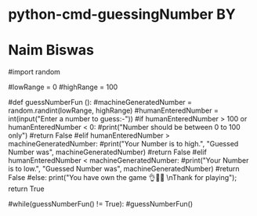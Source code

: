 # python-cmd-guessingNumber BY <h1>Naim Biswas</h1>

#import random


#lowRange = 0
#highRange = 100

#def guessNumberFun ():
    #machineGeneratedNumber = random.randint(lowRange, highRange)
    #humanEnteredNumber = int(input("Enter a number to guess:-"))
    #if humanEnteredNumber > 100 or humanEnteredNumber < 0:
        #print("Number should be between 0 to 100 only")
        #return False
    #elif humanEnteredNumber > machineGeneratedNumber: 
        #print("Your Number is to high.", "Guessed Number was", machineGeneratedNumber)
        #return False
    #elif humanEnteredNumber < machineGeneratedNumber:
        #print("Your Number is to low.", "Guessed Number was", machineGeneratedNumber)
        #return False
    #else: print("You have own the game 👌👏👏 \nThank for playing"); return True

#while(guessNumberFun() != True):
    #guessNumberFun()
